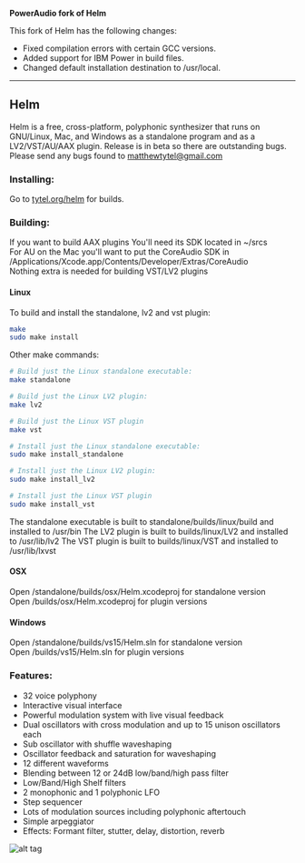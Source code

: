 **PowerAudio fork of Helm**

This fork of Helm has the following changes:

* Fixed compilation errors with certain GCC versions.
* Added support for IBM Power in build files.
* Changed default installation destination to /usr/local.

---

## Helm
Helm is a free, cross-platform, polyphonic synthesizer that runs on GNU/Linux, Mac, and Windows as a standalone program and as a LV2/VST/AU/AAX plugin. Release is in beta so there are outstanding bugs. Please send any bugs found to matthewtytel@gmail.com

### Installing:
Go to [tytel.org/helm](http://tytel.org/helm) for builds.

### Building:
If you want to build AAX plugins You'll need its SDK located in ~/srcs  
For AU on the Mac you'll want to put the CoreAudio SDK in /Applications/Xcode.app/Contents/Developer/Extras/CoreAudio  
Nothing extra is needed for building VST/LV2 plugins

#### Linux
To build and install the standalone, lv2 and vst plugin:
```bash
make
sudo make install
```

Other make commands:
```bash
# Build just the Linux standalone executable:
make standalone

# Build just the Linux LV2 plugin:
make lv2

# Build just the Linux VST plugin
make vst

# Install just the Linux standalone executable:
sudo make install_standalone

# Install just the Linux LV2 plugin:
sudo make install_lv2

# Install just the Linux VST plugin
sudo make install_vst
```

The standalone executable is built to standalone/builds/linux/build and installed to /usr/bin
The LV2 plugin is built to builds/linux/LV2 and installed to /usr/lib/lv2
The VST plugin is built to builds/linux/VST and installed to /usr/lib/lxvst

#### OSX
Open /standalone/builds/osx/Helm.xcodeproj for standalone version  
Open /builds/osx/Helm.xcodeproj for plugin versions

#### Windows
Open /standalone/builds/vs15/Helm.sln for standalone version  
Open /builds/vs15/Helm.sln for plugin versions

### Features:
 - 32 voice polyphony
 - Interactive visual interface
 - Powerful modulation system with live visual feedback
 - Dual oscillators with cross modulation and up to 15 unison oscillators each
 - Sub oscillator with shuffle waveshaping
 - Oscillator feedback and saturation for waveshaping
 - 12 different waveforms
 - Blending between 12 or 24dB low/band/high pass filter
 - Low/Band/High Shelf filters
 - 2 monophonic and 1 polyphonic LFO
 - Step sequencer
 - Lots of modulation sources including polyphonic aftertouch
 - Simple arpeggiator
 - Effects: Formant filter, stutter, delay, distortion, reverb

![alt tag](http://tytel.org/static/images/helm_screenshot.png)
